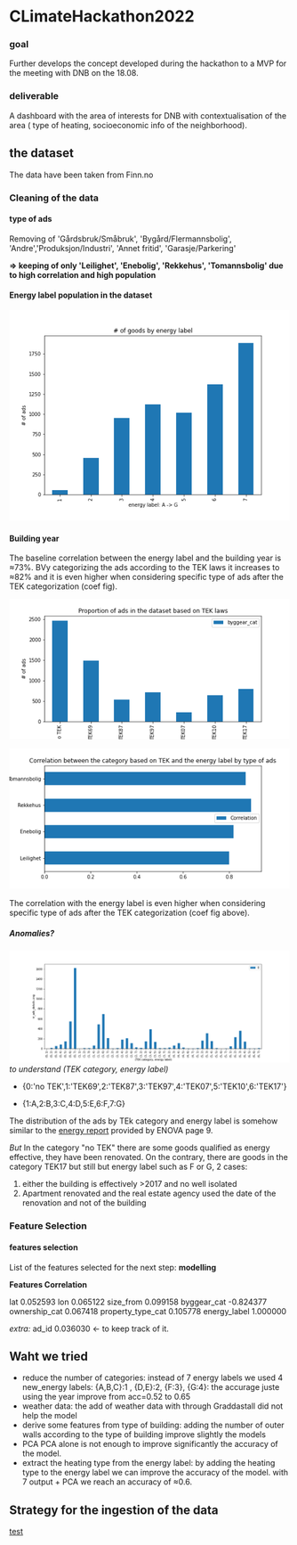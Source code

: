 # CLimateHackathon2022


### goal 

Further develops the concept developed during the hackathon to a MVP for the meeting with DNB on the 18.08.

### deliverable

A dashboard with the area of interests for DNB with contextualisation of the area ( type of heating, socioeconomic info of the neighborhood). 


## the dataset 

The data have been taken from Finn.no 

### Cleaning of the data

#### type of ads 

Removing of 'Gårdsbruk/Småbruk', 'Bygård/Flermannsbolig', 'Andre','Produksjon/Industri', 'Annet fritid', 'Garasje/Parkering'

**=> keeping of only 'Leilighet', 'Enebolig', 'Rekkehus', 'Tomannsbolig' due to high correlation and high population**

#### Energy label population in the dataset

![Energy label population](/illustrations/nr_ads_by_energetic_labels.png) 



#### Building year 

The baseline correlation between the energy label and the building year is ≈73%. BVy categorizing the ads according to the TEK laws it increases to ≈82% and it is even higher when considering specific type of ads after the TEK categorization (coef fig).


![](/illustrations/nr_ads_by_TEK_cat.png)

![](/illustrations/correlation_by_type_building.png)

The correlation with the energy label is even higher when considering specific type of ads after the TEK categorization (coef fig above).

##### Anomalies? 

![](/illustrations/nr_ads_by_TEK_and_labels.png)
*to understand (TEK category, energy label)*

- {0:'no TEK',1:'TEK69',2:'TEK87',3:'TEK97',4:'TEK07',5:'TEK10',6:'TEK17'}

- {1:A,2:B,3:C,4:D,5:E,6:F,7:G}


The distribution of the ads by TEk category and energy label is somehow similar to the [energy report](https://www.energimerking.no/no/energimerking-bygg/energimerkestatistikk/#mainContent) provided by ENOVA page 9. 


*But* 
In the category "no TEK" there are some goods qualified as energy effective, they have been renovated. On the contrary, there are goods in the category TEK17 but still but energy label such as F or G, 2 cases:
1. either the building is effectively >2017 and no well isolated
2. Apartment renovated and the real estate agency used the date of the renovation and not of the building



### Feature Selection


#### features selection 
List of the features selected for the next step: **modelling**


**Features         Correlation**

lat                  0.052593
lon                  0.065122
size_from            0.099158
byggear_cat         -0.824377
ownership_cat        0.067418
property_type_cat    0.105778
energy_label         1.000000


*extra:*
ad_id            0.036030   <- to keep track of it.



## Waht we tried
- reduce the number of categories:
instead of 7 energy labels we used 4 new_energy labels: {A,B,C}:1 , {D,E}:2, {F:3}, {G:4}: the accurage juste using the year improve from acc=0.52 to 0.65
- weather data: 
the add of weather data with through Graddastall did not help the model 
- derive some features from type of building: 
adding the number of outer walls according to the type of building improve slightly the models
- PCA
PCA alone is not enough to improve significantly the accuracy of the model.
- extract the heating type from the energy label: by adding the heating type to the energy label we can improve the accuracy of the model.
with 7 output + PCA we reach an accuracy of ≈0.6.


## Strategy for the ingestion of the data
[test](http://jgraph.github.io/drawio-github/edit-diagram.html?repo=drawio-github&path=diagram.png)
